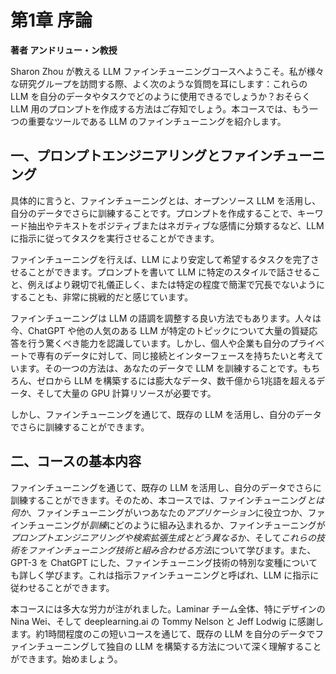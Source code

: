 # 第1章 序論

**著者 アンドリュー・ン教授**

Sharon Zhou が教える LLM ファインチューニングコースへようこそ。私が様々な研究グループを訪問する際、よく次のような質問を耳にします：これらの LLM を自分のデータやタスクでどのように使用できるでしょうか？おそらく LLM 用のプロンプトを作成する方法はご存知でしょう。本コースでは、もう一つの重要なツールである LLM のファインチューニングを紹介します。

## 一、プロンプトエンジニアリングとファインチューニング

具体的に言うと、ファインチューニングとは、オープンソース LLM を活用し、自分のデータでさらに訓練することです。プロンプトを作成することで、キーワード抽出やテキストをポジティブまたはネガティブな感情に分類するなど、LLM に指示に従ってタスクを実行させることができます。

ファインチューニングを行えば、LLM により安定して希望するタスクを完了させることができます。プロンプトを書いて LLM に特定のスタイルで話させること、例えばより親切で礼儀正しく、または特定の程度で簡潔で冗長でないようにすることも、非常に挑戦的だと感じています。

ファインチューニングは LLM の語調を調整する良い方法でもあります。人々は今、ChatGPT や他の人気のある LLM が特定のトピックについて大量の質疑応答を行う驚くべき能力を認識しています。しかし、個人や企業も自分のプライベートで専有のデータに対して、同じ接続とインターフェースを持ちたいと考えています。その一つの方法は、あなたのデータで LLM を訓練することです。もちろん、ゼロから LLM を構築するには膨大なデータ、数千億から1兆語を超えるデータ、そして大量の GPU 計算リソースが必要です。

しかし、ファインチューニングを通じて、既存の LLM を活用し、自分のデータでさらに訓練することができます。

## 二、コースの基本内容

ファインチューニングを通じて、既存の LLM を活用し、自分のデータでさらに訓練することができます。そのため、本コースでは、ファインチューニング*とは何か*、ファインチューニングがいつあなたの*アプリケーション*に役立つか、ファインチューニングが*訓練*にどのように組み込まれるか、ファインチューニングが*プロンプトエンジニアリングや検索拡張生成とどう異なる*か、そして*これらの技術をファインチューニング技術と組み合わせる方法*について学びます。また、GPT-3 を ChatGPT にした、ファインチューニング技術の特別な変種についても詳しく学びます。これは指示ファインチューニングと呼ばれ、LLM に指示に従わせることができます。

本コースには多大な労力が注がれました。Laminar チーム全体、特にデザインの Nina Wei、そして deeplearning.ai の Tommy Nelson と Jeff Lodwig に感謝します。約1時間程度のこの短いコースを通じて、既存の LLM を自分のデータでファインチューニングして独自の LLM を構築する方法について深く理解することができます。始めましょう。
